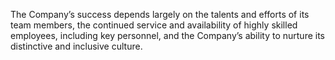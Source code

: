 The  Company’s  success  depends  largely  on  the  talents  and  efforts  of  its  team  members,  the  continued  service  and
availability of highly skilled employees, including key personnel, and the Company’s ability to nurture its distinctive and
inclusive culture.